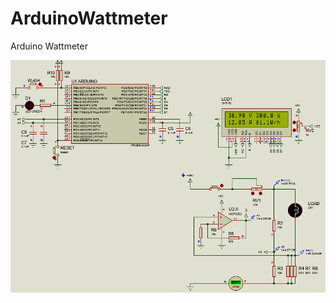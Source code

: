 # ArduinoWattmeter
Arduino Wattmeter

![Альтернативный текст](https://raw.githubusercontent.com/techn0man1ac/ArduinoWattmeter/master/Arduino%20Wattmeter%20Proteus%208.5/Schematic.png)
